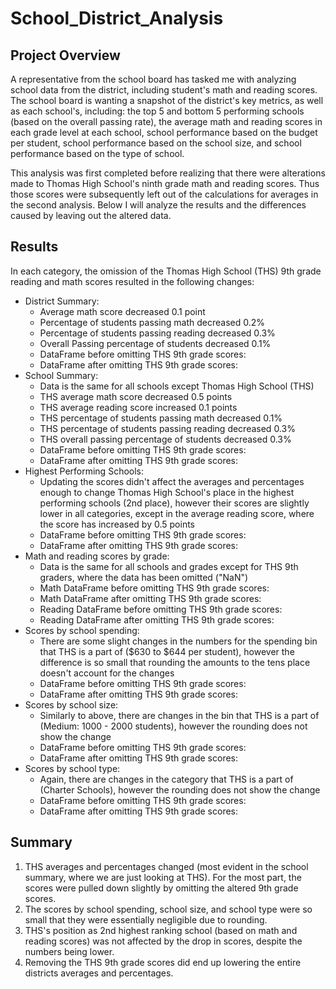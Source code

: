 # School_District_Analysis

## Project Overview
A representative from the school board has tasked me with analyzing school data from the district, including student's math and reading scores. The school board is wanting a snapshot of the district's key metrics, as well as each school's, including: the top 5 and bottom 5 performing schools (based on the overall passing rate), the average math and reading scores in each grade level at each school, school performance based on the budget per student, school performance based on the school size, and school performance based on the type of school.

This analysis was first completed before realizing that there were alterations made to Thomas High School's ninth grade math and reading scores. Thus those scores were subsequently left out of the calculations for averages in the second analysis. Below I will analyze the results and the differences caused by leaving out the altered data.

## Results

In each category, the omission of the Thomas High School (THS) 9th grade reading and math scores resulted in the following changes:

- District Summary:
	- Average math score decreased 0.1 point
	- Percentage of students passing math decreased 0.2%
	- Percentage of students passing reading decreased 0.3%
	- Overall Passing percentage of students decreased 0.1%
	- DataFrame before omitting THS 9th grade scores:
	- DataFrame after omitting THS 9th grade scores:
- School Summary:
	- Data is the same for all schools except Thomas High School (THS)
	- THS average math score decreased 0.5 points
	- THS average reading score increased 0.1 points
	- THS percentage of students passing math decreased 0.1%
	- THS percentage of students passing reading decreased 0.3%
	- THS overall passing percentage of students decreased 0.3%
	- DataFrame before omitting THS 9th grade scores:
	- DataFrame after omitting THS 9th grade scores:
- Highest Performing Schools:
	- Updating the scores didn't affect the averages and percentages enough to change Thomas High School's place in the highest performing schools (2nd place), however their scores are slightly lower in all categories, except in the average reading score, where the score has increased by 0.5 points
	- DataFrame before omitting THS 9th grade scores:
	- DataFrame after omitting THS 9th grade scores:
- Math and reading scores by grade:
	- Data is the same for all schools and grades except for THS 9th graders, where the data has been omitted ("NaN")
	- Math DataFrame before omitting THS 9th grade scores:
	- Math DataFrame after omitting THS 9th grade scores:
	- Reading DataFrame before omitting THS 9th grade scores:
	- Reading DataFrame after omitting THS 9th grade scores:
- Scores by school spending:
	- There are some slight changes in the numbers for the spending bin that THS is a part of ($630 to $644 per student), however the difference is so small that rounding the amounts to the tens place doesn't account for the changes
	- DataFrame before omitting THS 9th grade scores:
	- DataFrame after omitting THS 9th grade scores:
- Scores by school size:
	- Similarly to above, there are changes in the bin that THS is a part of (Medium: 1000 - 2000 students), however the rounding does not show the change
	- DataFrame before omitting THS 9th grade scores:
	- DataFrame after omitting THS 9th grade scores:
- Scores by school type:
	- Again, there are changes in the category that THS is a part of (Charter Schools), however the rounding does not show the change
	- DataFrame before omitting THS 9th grade scores:
	- DataFrame after omitting THS 9th grade scores:


## Summary

1. THS averages and percentages changed (most evident in the school summary, where we are just looking at THS). For the most part, the scores were pulled down slightly by omitting the altered 9th grade scores.
2. The scores by school spending, school size, and school type were so small that they were essentially negligible due to rounding.
3. THS's position as 2nd highest ranking school (based on math and reading scores) was not affected by the drop in scores, despite the numbers being lower.
4. Removing the THS 9th grade scores did end up lowering the entire districts averages and percentages.
